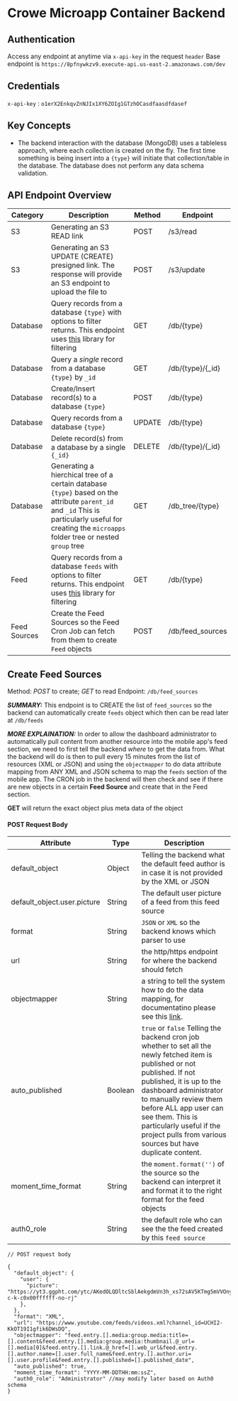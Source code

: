 # Crowe Microapp Container Backend


## Authentication
Access any endpoint at anytime via `x-api-key` in the request `header`
Base endpoint is `https://8pfnywkzv9.execute-api.us-east-2.amazonaws.com/dev`

## Credentials
`x-api-key` : `o1erX2EnkqvZnNJIx1XY6ZOIg1GTzhOCasdfaasdfdasef`

## Key Concepts
- The backend interaction with the database (MongoDB) uses a tableless approach, where each collection is created on the fly. The first time something is being insert into a `{type}` will initiate that collection/table in the database. The database does not perform any data schema validation.

## API Endpoint Overview

| Category | Description |  Method  |  Endpoint |
|--|--|--|--|
| S3 | Generating an S3 READ link | POST |  /s3/read | 
| S3 | Generating an S3 UPDATE (CREATE) presigned link. The response will provide an S3 endpoint to upload the file to | POST | /s3/update | 
| Database | Query records from a database `{type}` with options to filter returns. This endpoint uses [this](https://www.npmjs.com/package/api-query-params) library for filtering  | GET |  /db/{type} | 
| Database | Query a *single* record from a database `{type}` by `_id`| GET |  /db/{type}/{_id} | 
| Database | Create/Insert record(s) to a database `{type}` | POST |  /db/{type} | 
| Database | Query records from a database `{type}` | UPDATE |  /db/{type} | 
| Database | Delete record(s) from a database by a single `{_id}` | DELETE |  /db/{type}/{_id} | 
| Database | Generating a hierchical tree of a certain database `{type}` based on the attribute `parent_id` and `_id` This is particularly useful for creating the `microapps` folder tree or nested `group` tree | GET |  /db_tree/{type} | 
| Feed | Query records from a database `feeds` with options to filter returns. This endpoint uses [this](https://www.npmjs.com/package/api-query-params) library for filtering  | GET |  /db/{type} | 
| Feed Sources | Create the Feed Sources so the Feed Cron Job can fetch from them to create `Feed` objects | POST |  /db/feed_sources | 

## Create Feed Sources
Method: *POST* to create; *GET* to read 
Endpoint:  `/db/feed_sources`

***SUMMARY:*** This endpoint is to CREATE the list of `feed_sources` so the backend can automatically create `feeds` object which then can be read later at `/db/feeds`

***MORE EXPLAINATION:*** In order to allow the dashboard administrator to automatically pull content from another resource into the mobile app's feed section, we need to first tell the backend *where* to get the data from. What the backend will do is then to pull every 15 minutes from the list of resources (XML or JSON) and using the `objectmapper` to do data attribute mapping from ANY XML and JSON schema to map the `feeds` section of the mobile app. The CRON job in the backend will then check and see if there are new objects in a certain **Feed Source** and create that in the Feed section.

**GET** will return the exact object plus meta data of the object

#### POST Request Body

| Attribute | Type | Description |
|--|--|--|
| default_object | Object | Telling the backend what the default feed author is in case it is not provided by the XML or JSON |
| default_object.user.picture | String | The default user picture of a feed from this feed source |
| format | String | `JSON` or `XML` so the backend knows which parser to use |
| url | String | the http/https endpoint for where the backend should fetch |
| objectmapper | String | a string to tell the system how to do the data mapping, for documentatino please see this [link](https://www.npmjs.com/package/object-mapper). |
| auto_published | Boolean | `true` or `false` Telling the backend cron job whether to set all the newly fetched item is published or not published. If not published, it is up to the dashboard administrator to manually review them before ALL app user can see them. This is particularly useful if the project pulls from various sources but have duplicate content. |
| moment_time_format | String |the `moment.format('')` of the source so the backend can interpret it and format it to the right format for the feed objects |
| auth0_role | String |the default role who can see the the feed created by this `feed source`  |
```
// POST request body

{
  "default_object": {
    "user": {
      "picture": "https://yt3.ggpht.com/ytc/AKedOLQDltcSblAekgdmVn3h_xs72sAV5KTmg5mVVOnycg=s176-c-k-c0x00ffffff-no-rj"
    },    
  },
  "format": "XML",
  "url": "https://www.youtube.com/feeds/videos.xml?channel_id=UCHI2-KkOT19I1gfik6DWsDQ",
  "objectmapper": "feed.entry.[].media:group.media:title=[].content&feed.entry.[].media:group.media:thumbnail.@_url=[].media[0]&feed.entry.[].link.@_href=[].web_url&feed.entry.[].author.name=[].user.full_name&feed.entry.[].author.uri=[].user.profile&feed.entry.[].published=[].published_date",
  "auto_published": true,
  "moment_time_format": "YYYY-MM-DDTHH:mm:ssZ",
  "auth0_role": "Administrator" //may modify later based on Auth0 schema
}

```

